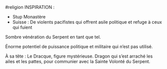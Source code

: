 #religion
INSPIRATION :

- Stup Monastère
- Suisse : De violents pacifistes qui offrent asile politique et refuge à ceux qui fuient

Sombre vénération du Serpent en tant que tel.

Énorme potentiel de puissance politique et militaire qui n’est pas utilisé.

À sa tête : Le Dracque, figure mystérieuse. Dragon qui s’est arraché les ailes et les pattes, pour communier avec la Sainte Volonté du Serpent.
